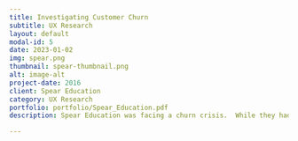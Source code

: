```yaml
---
title: Investigating Customer Churn
subtitle: UX Research
layout: default
modal-id: 5
date: 2023-01-02
img: spear.png
thumbnail: spear-thumbnail.png
alt: image-alt
project-date: 2016
client: Spear Education
category: UX Research
portfolio: portfolio/Spear_Education.pdf
description: Spear Education was facing a churn crisis.  While they had captured a good deal of the market, their subscription retention rate was ~40%.  My job as market analyst was to discover why and propose solutions.

---
```

